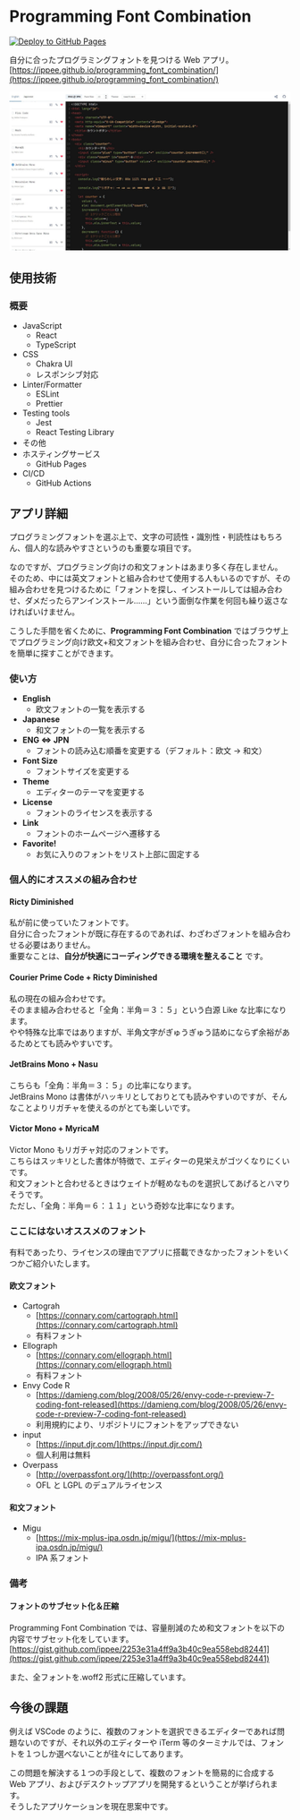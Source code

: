 # Programming Font Combination
[![Deploy to GitHub Pages](https://github.com/ippee/programming_font_combination/actions/workflows/pages-hosting.yml/badge.svg?branch=master)](https://github.com/ippee/programming_font_combination/actions/workflows/pages-hosting.yml)

自分に合ったプログラミングフォントを見つける Web アプリ。  
[https://ippee.github.io/programming_font_combination/](https://ippee.github.io/programming_font_combination/)

![App](./images/app.jpg)

## 使用技術

### 概要

- JavaScript
  - React
  - TypeScript
- CSS
  - Chakra UI
  - レスポンシブ対応
- Linter/Formatter
  - ESLint
  - Prettier
- Testing tools
  - Jest
  - React Testing Library
- その他
- ホスティングサービス
  - GitHub Pages
- CI/CD
  - GitHub Actions

## アプリ詳細

プログラミングフォントを選ぶ上で、文字の可読性・識別性・判読性はもちろん、個人的な読みやすさというのも重要な項目です。

なのですが、プログラミング向けの和文フォントはあまり多く存在しません。  
そのため、中には英文フォントと組み合わせて使用する人もいるのですが、その組み合わせを見つけるために「フォントを探し、インストールしては組み合わせ、ダメだったらアンインストール……」という面倒な作業を何回も繰り返さなければいけません。

こうした手間を省くために、**Programming Font Combination** ではブラウザ上でプログラミング向け欧文+和文フォントを組み合わせ、自分に合ったフォントを簡単に探すことができます。

### 使い方

- **English**
  - 欧文フォントの一覧を表示する
- **Japanese**
  - 和文フォントの一覧を表示する
- **ENG ⇔ JPN**
  - フォントの読み込む順番を変更する（デフォルト：欧文 → 和文）
- **Font Size**
  - フォントサイズを変更する
- **Theme**
  - エディターのテーマを変更する
- **License**
  - フォントのライセンスを表示する
- **Link**
  - フォントのホームページへ遷移する
- **Favorite!**
  - お気に入りのフォントをリスト上部に固定する

### 個人的にオススメの組み合わせ

#### Ricty Diminished

私が前に使っていたフォントです。  
自分に合ったフォントが既に存在するのであれば、わざわざフォントを組み合わせる必要はありません。  
重要なことは、**自分が快適にコーディングできる環境を整えること** です。

#### Courier Prime Code + Ricty Diminished

私の現在の組み合わせです。  
そのまま組み合わせると「全角：半角＝３：５」という白源 Like な比率になります。  
やや特殊な比率ではありますが、半角文字がぎゅうぎゅう詰めにならず余裕があるためとても読みやすいです。

#### JetBrains Mono + Nasu

こちらも「全角：半角＝３：５」の比率になります。  
JetBrains Mono は書体がハッキリとしておりとても読みやすいのですが、そんなことよりリガチャを使えるのがとても楽しいです。

#### Victor Mono + MyricaM

Victor Mono もリガチャ対応のフォントです。  
こちらはスッキリとした書体が特徴で、エディターの見栄えがゴツくなりにくいです。  
和文フォントと合わせるときはウェイトが軽めなものを選択してあげるとハマりそうです。  
ただし、「全角：半角＝６：１１」という奇妙な比率になります。

### ここにはないオススメのフォント

有料であったり、ライセンスの理由でアプリに搭載できなかったフォントをいくつかご紹介いたします。

#### 欧文フォント

- Cartograh
  - [https://connary.com/cartograph.html](https://connary.com/cartograph.html)
  - 有料フォント
- Ellograph
  - [https://connary.com/ellograph.html](https://connary.com/ellograph.html)
  - 有料フォント
- Envy Code R
  - [https://damieng.com/blog/2008/05/26/envy-code-r-preview-7-coding-font-released](https://damieng.com/blog/2008/05/26/envy-code-r-preview-7-coding-font-released)
  - 利用規約により、リポジトリにフォントをアップできない
- input
  - [https://input.djr.com/](https://input.djr.com/)
  - 個人利用は無料
- Overpass
  - [http://overpassfont.org/](http://overpassfont.org/)
  - OFL と LGPL のデュアルライセンス

#### 和文フォント

- Migu
  - [https://mix-mplus-ipa.osdn.jp/migu/](https://mix-mplus-ipa.osdn.jp/migu/)
  - IPA 系フォント

### 備考

#### フォントのサブセット化＆圧縮

Programming Font Combination では、容量削減のため和文フォントを以下の内容でサブセット化をしています。  
[https://gist.github.com/ippee/2253e31a4ff9a3b40c9ea558ebd82441](https://gist.github.com/ippee/2253e31a4ff9a3b40c9ea558ebd82441)

また、全フォントを.woff2 形式に圧縮しています。

## 今後の課題

例えば VSCode のように、複数のフォントを選択できるエディターであれば問題ないのですが、それ以外のエディターや iTerm 等のターミナルでは、フォントを１つしか選べないことが往々にしてあります。

この問題を解決する１つの手段として、複数のフォントを簡易的に合成する Web アプリ、およびデスクトップアプリを開発するということが挙げられます。  
そうしたアプリケーションを現在思案中です。
